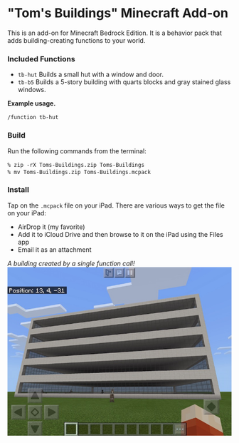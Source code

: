 # "Tom's Buildings" Minecraft Add-on
This is an add-on for Minecraft Bedrock Edition. It is a behavior pack that adds building-creating functions to your world.

### Included Functions
- `tb-hut` Builds a small hut with a window and door.
- `tb-b5` Builds a 5-story building with quarts blocks and gray stained glass windows.

**Example usage.**
```
/function tb-hut
```

### Build
Run the following commands from the terminal:
```
% zip -rX Toms-Buildings.zip Toms-Buildings
% mv Toms-Buildings.zip Toms-Buildings.mcpack

```

### Install
Tap on the `.mcpack` file on your iPad.  There are various ways to get the file on your iPad:
- AirDrop it (my favorite)
- Add it to iCloud Drive and then browse to it on the iPad using the Files app
- Email it as an attachment

_A building created by a single function call!_
![Example building](screenshot-building.jpeg)